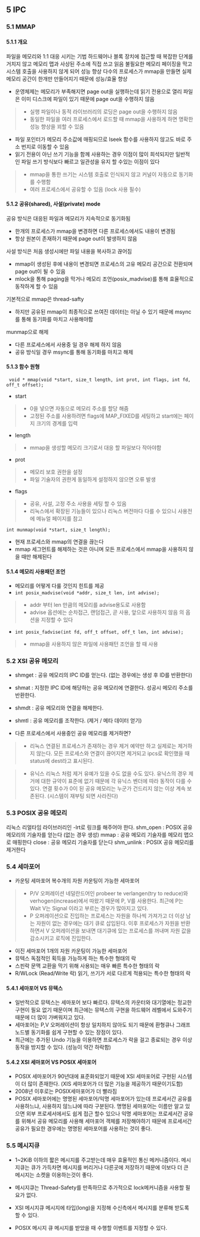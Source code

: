 ## 5 IPC
### 5.1 MMAP
#### 5.1.1 개요
파일을 메모리와 1:1 대응 시키는 기법
하드웨어나 블록 장치에 접근할 때 복잡한 단계를 거치지 않고 메모리 맵과 사상된 주소에 직접 쓰고 읽음
불필요한 메모리 페이징을 막고 시스템 호출을 사용하지 않게 되어 성능 향상
다수의 프로세스가 mmap을 만들면 실제 메모리 공간이 한개만 만들어지기 때문에 성능/효율 향상

- 운영체제는 메모리가 부족해지면 page out을 실행하는데 읽기 전용으로 열리 파일은 
이미 디스크에 파일이 있기 때문에 page out을 수행하지 않음
>- 실행 파일이나 동적 라이브러리의 로딩은 page out을 수행하지 않음
>- 동일한 파일을 여러 프로세스에서 로드할 때 mmap을 사용하게 하면 명확한 성능 향상을 꾀할 수 있음
- 파일 포인터가 메모리 주소값에 매핑되므로 lseek 함수를 사용하지 않고도 바로 주소 번지로 이동할 수 있음
- 읽기 전용이 아닌 쓰기 기능을 함께 사용하는 경우 이점이 많이 희석되지만 일반적인 파일 쓰기 방식보다 빠르고 일관성을 유지 할 수있는 이점이 있다
>- mmap을 통한 쓰기는 시스템 호출로 인식되지 않고 커널이 자동으로 동기화를 수행함
>- 여러 프로세스에서 공유할 수 있음 (lock 사용 필수)

#### 5.1.2 공유(shared), 사설(private) mode
공유 방식은 대응된 파일과 메모리가 지속적으로 동기화됨

- 한개의 프로세스가 mmap을 변경하면 다른 프로세스에서도 내용이 변경됨
- 항상 원본이 존재하기 때문에 page out이 발생하지 않음

사설 방식은 처음 생성시에만 파일 내용을 복사하고 끊어짐

- mmap이 생성된 후에 내용이 변경되면 프로세스의 고유 메모리 공간으로 전환되며 page out이 될 수 있음
- mlock을 통해 paging을 막거나 메모리 조언(posix_madvise)를 통해 효율적으로 동작하게 할 수 있음

기본적으로 mmap은 thread-safty

- 하지만 공유된 mmap이 최종적으로 쓰여진 데이터는 아닐 수 있기 때문에 msync를 통해 동기화를 마치고 사용해야함

munmap으로 해제

- 다른 프로세스에서 사용중 일 경우 해제 하지 않음
- 공유 방식일 경우 msync를 통해 동기화를 마치고 해제 

#### 5.1.3 함수 원형
` void * mmap(void *start, size_t length, int prot, int flags, int fd, off_t offset);`

- start

>- 0을 넣으면 자동으로 메모리 주소를 할당 해줌
>- 고정된 주소를 사용하려면 flags에 MAP_FIXED를 세팅하고 start에는 페이지 크기의 경계를 입력

- length

>- mmap을 생성할 메모리 크기로서 대응 할 파일보다 작아야함

- prot

>- 메모리 보호 권한을 설정
>- 파일 기술자의 권한게 동일하게 설정하지 않으면 오류 발생

- flags

>- 공유, 사설, 고정 주소 사용을 세팅 할 수 있음
>- 리눅스에서 확장된 기능들이 있으나 리눅스 버전마다 다를 수 있으니 사용전에 메뉴얼 페이지를 참고

`int munmap(void *start, size_t length);`

- 현재 프로세스와 mmap의 연결을 끊는다
- mmap 세그먼트를 해제하는 것은 아니며 모든 프로세스에서 mmap을 사용하지 않을 때만 해제된다

#### 5.1.4 메모리 사용패던 조언
- 메모리를 어떻게 다룰 것인지 힌트를 제공
- `int posix_madvise(void *addr, size_t len, int advise);`
>- addr 부터 len 만큼의 메모리를 advise용도로 사용함
>- advise 옵션에는 순차접근, 랜덤접근, 곧 사용, 앞으로 사용하지 않음 의 옵션을 지정할 수 있다
- `int posix_fadvise(int fd, off_t offset, off_t len, int advise);`
>- mmap을 사용하지 않은 파일에 사용패턴 조언을 할 때 사용

### 5.2 XSI 공유 메모리

- shmget : 공유 메모리의 IPC ID를 얻는다. (없는 경우에는 생성 후 ID를 반환한다)
- shmat : 지정한 IPC ID에 해당하는 공유 메모리에 연결한다. 성공시 메모리 주소를 반환한다.
- shmdt : 공유 메모리와 연결을 해제한다.
- shmtl : 공유 메모리를 조작한다. (제거 / 메타 데이터 얻기)

- 다른 프로세스에서 사용중인 공유 메모리를 제거하면?

>- 리눅스
연결된 프로세스가 존재하는 경우 제거 예약만 하고 실제로는 제거하지 않는다.
모든 프로세스와 연결이 끊어지면 제거되고 ipcs로 확인했을 때 status에 dest라고 표시된다.

>- 유닉스
리눅스 처럼 제거 유예가 있을 수도 없을 수도 있다.
유닉스의 경우 제거에 대한 규약이 표준에 없기 때문에 각 유닉스 벤더에 따라 동작이 다를 수 있다.
연결 횟수가 0이 된 공유 메모리는 누군가 건드리지 않는 이상 계속 보존된다.
(시스템이 재부팅 되면 사라진다)

### 5.3 POSIX 공유 메모리
리눅스 리얼타임 라이브러리인 -lrt로 링크를 해주어야 한다.
shm_open : POSIX 공유 메모리의 기술자를 얻는다 (없는 경우 생성)
mmap : 공유 메모리 기술자를 메모리 맵으로 매핑한다
close : 공유 메모리 기술자를 닫는다
shm_unlink : POSIX 공유 메모리를 제거한다

### 5.4 세마포어
- 카운팅 세마포어
복수개의 자원 카운팅이 가능한 세마포어
>- P/V 오퍼레이션
네덜란드어인 probeer te verlangen(try to reduce)와 verhogen(increase)에서 따왔기 때문에 P, V를 사용한다.
최근에 P는 Wait V는 Signal 이라고 부르는 경우가 많아지고 있다.
>- P 오퍼레이션으로 진입하는 프로세스는 자원을 하나씩 가져가고 더 이상 남는 자원이 없는 경우에는 대기 큐로 삽입된다.
이후  프로세스가 자원을 반환하면서 V 오퍼레이션을 보내면 대기큐에 있는 프로세스를 꺼내며 자원 값을 감소시키고 로직에 진입한다.

- 이진 세마포어
1개의 자원 카운팅이 가능한 세마포어
- 뮤텍스
독점적인 획득을 가능하게 하는 특수한 형태의 락
- 스핀락
문맥 교환을 막기 위해 사용되는 매우 빠른 특수한 형태의 락
- R/WLock (Read/Write 락)
읽기, 쓰기가 서로 다르게 적용되는 특수한 형태의 락

#### 5.4.1 세마포어 VS 뮤텍스
- 일반적으로 뮤텍스는 세마포어 보다 빠르다.
뮤텍스의 카운터와 대기열에는 정교한 구현이 필요 없기 때문이며 최근에는 뮤텍스의 구현을 하드웨어 레벨에서 도와주기 때문에 더 많이 가벼워지고 있다.
- 세마포어는 P,V 오퍼레이션이 항상 일치하지 않아도 되기 때문에 환형큐나 그래프 노드별 동기화를 쉽게 구현할 수 있는 장점이 있다.
- 최근에는 추가된 Undo 기능을 이용하면 프로세스가 락을 걸고 종료되는 경우 이상 동작을 방지할 수 있다. (성능이 약간 하락함)

#### 5.4.2 XSI 세마포어 VS POSIX 세마포어
- POSIX 세마포어가 90년대에 표준화되었기 때문에 XSI 세마포어로 구현된 시스템이 더 많이 존재한다.
(XIS 세마포어가 더 많은 기능을 제공하기 때문이기도함) 
 - 2008년 이후로는 POSIX세마포어가 더 빨라짐
- POSIX 세마포어에는 명명된 세마포어/익명 세마포어가 있는데 프로세서간 공유를 사용하느냐, 사용하지 않느냐에 따라 구분된다.
명명된 세마포어는 이름만 알고 있으면 외부 프로세서에서도 쉽게 접근 할수 있으나
익명 세마포어는 프로세서간 공유를 위해서 공유 메모리를 사용해 세마포어 객체를 저장해야하기 때문에
프로세서간 공유가 필요한 경우에는 명명된 세마포어를 사용하는 것이 좋다.

### 5.5 메시지큐
- 1~2KiB 이하의 짧은 메시지를 주고받는데 매우 효율적인 통신 메커니즘이다.
메시지큐는 큐가 가득차면 메시지를 버리거나 다른곳에 저장하기 때문에 이보다 더 큰 메시지는 소켓을 이용하는것이 좋다.
- 메시지큐는 Thread-Safety를 만족하므로 추가적으로 lock메커니즘을 사용할 필요가 없다.

- XSI 메시지큐
메시지에 타입(long)을 지정해 수신측에서 메시지를 분류해 받도록 할 수 있다.
- POSIX 메시지 큐
메시지를 받았을 때 수행할 이벤트를 지정할 수 있다.